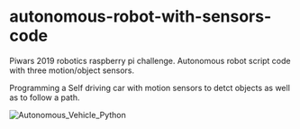 # autonomous-robot-with-sensors-code
Piwars 2019 robotics raspberry pi challenge. Autonomous robot script code with three motion/object sensors.

Programming a Self driving car with motion sensors to detct objects as well as to follow a path.

![Autonomous_Vehicle_Python](https://user-images.githubusercontent.com/22460844/117620968-f6c8c500-b168-11eb-896b-48bdfb17f8f4.jpg)
